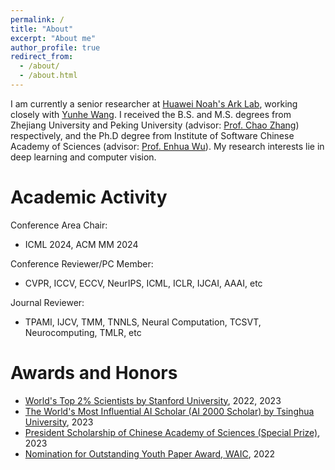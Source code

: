 ```yaml
---
permalink: /
title: "About"
excerpt: "About me"
author_profile: true
redirect_from: 
  - /about/
  - /about.html
---
```


I am currently a senior researcher at [Huawei Noah's Ark Lab](https://noahlab.com.hk/#/home), working closely with [Yunhe Wang](https://www.wangyunhe.site/). I received the B.S. and M.S. degrees from Zhejiang University and Peking University (advisor: [Prof. Chao Zhang](https://www.cis.pku.edu.cn/info/1177/1380.htm)) respectively, and
the Ph.D degree from Institute of Software Chinese Academy of Sciences (advisor: [Prof. Enhua Wu](https://www.fst.um.edu.mo/personal/ehwu/)). My research interests lie in deep learning and computer vision.

Academic Activity
======
Conference Area Chair:
- ICML 2024, ACM MM 2024

Conference Reviewer/PC Member:
- CVPR, ICCV, ECCV, NeurIPS, ICML, ICLR, IJCAI, AAAI, etc

Journal Reviewer:
- TPAMI, IJCV, TMM, TNNLS, Neural Computation, TCSVT, Neurocomputing, TMLR, etc

Awards and Honors
======
- [World's Top 2% Scientists by Stanford University](https://elsevier.digitalcommonsdata.com/datasets/btchxktzyw/6), 2022, 2023
- [The World's Most Influential AI Scholar (AI 2000 Scholar) by Tsinghua University](https://www.aminer.cn/ai2000), 2023
- [President Scholarship of Chinese Academy of Sciences (Special Prize)](http://www.is.cas.cn/xwdt2016/rdxw2016/202309/t20230908_6876763.html), 2023
- [Nomination for Outstanding Youth Paper Award, WAIC](https://mp.weixin.qq.com/s/z5QDa98pJdT433Dj4EH8IQ), 2022
